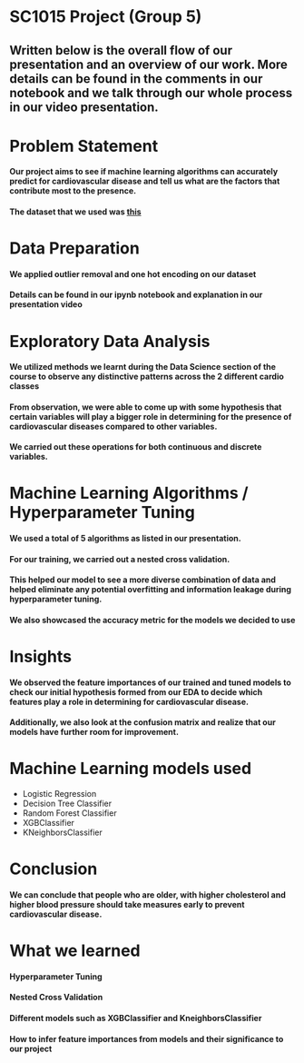 # SC1015 Project (Group 5)

## Written below is the overall flow of our presentation and an overview of our work. More details can be found in the comments in our notebook and we talk through our whole process in our video presentation.

# Problem Statement

#### Our project aims to see if machine learning algorithms can accurately predict for cardiovascular disease and tell us what are the factors that contribute most to the presence.

#### The dataset that we used was [this](https://www.kaggle.com/datasets/sulianova/cardiovascular-disease-dataset)

# Data Preparation

#### We applied outlier removal and one hot encoding on our dataset

#### Details can be found in our ipynb notebook and explanation in our presentation video

# Exploratory Data Analysis

#### We utilized methods we learnt during the Data Science section of the course to observe any distinctive patterns across the 2 different cardio classes

#### From observation, we were able to come up with some hypothesis that certain variables will play a bigger role in determining for the presence of cardiovascular diseases compared to other variables.

#### We carried out these operations for both continuous and discrete variables.

# Machine Learning Algorithms / Hyperparameter Tuning

#### We used a total of 5 algorithms as listed in our presentation.

#### For our training, we carried out a nested cross validation.

#### This helped our model to see a more diverse combination of data and helped eliminate any potential overfitting and information leakage during hyperparameter tuning.

#### We also showcased the accuracy metric for the models we decided to use

# Insights

#### We observed the feature importances of our trained and tuned models to check our initial hypothesis formed from our EDA to decide which features play a role in determining for cardiovascular disease.

#### Additionally, we also look at the confusion matrix and realize that our models have further room for improvement.

# Machine Learning models used

- Logistic Regression
- Decision Tree Classifier
- Random Forest Classifier
- XGBClassifier
- KNeighborsClassifier

# Conclusion

#### We can conclude that people who are older, with higher cholesterol and higher blood pressure should take measures early to prevent cardiovascular disease.

# What we learned

#### Hyperparameter Tuning

#### Nested Cross Validation

#### Different models such as XGBClassifier and KneighborsClassifier

#### How to infer feature importances from models and their significance to our project
